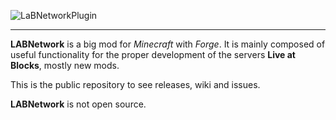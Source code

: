 ![LaBNetworkPlugin](http://www.liveatblocks.eu/template/images/main-head.png)
***


**LABNetwork** is a big mod for _Minecraft_ with _Forge_.
It is mainly composed of useful functionality for the proper development of the servers **Live at Blocks**, mostly new mods.

This is the public repository to see releases, wiki and issues.

**LABNetwork** is not open source.
